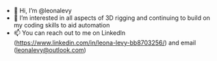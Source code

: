 - 👋 Hi, I’m @leonalevy
- 👀 I’m interested in all aspects of 3D rigging and continuing to build on my coding skills to aid automation 
- 📫 You can reach out to me on LinkedIn (https://www.linkedin.com/in/leona-levy-bb8703256/) and email (leonalevy@outlook.com)

